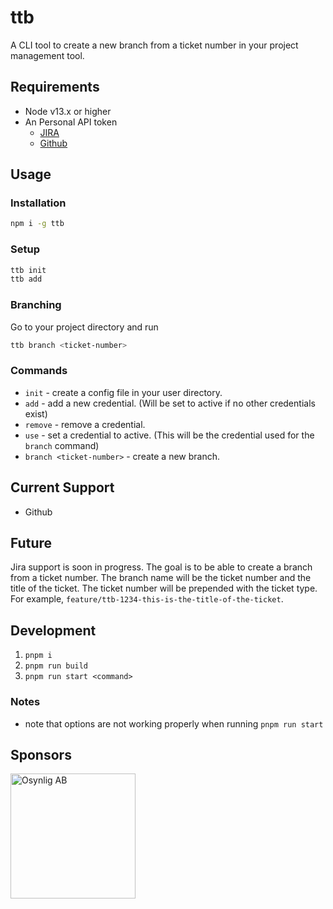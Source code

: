 # ttb

A CLI tool to create a new branch from a ticket number in your project management tool.

## Requirements

- Node v13.x or higher
- An Personal API token
  - [JIRA](https://confluence.atlassian.com/enterprise/using-personal-access-tokens-1026032365.html)
  - [Github](https://docs.github.com/en/authentication/keeping-your-account-and-data-secure/creating-a-personal-access-token)

## Usage

### Installation

```sh
npm i -g ttb
```

### Setup

```sh
ttb init
ttb add
```

### Branching

Go to your project directory and run

```sh
ttb branch <ticket-number>
```

### Commands

- `init` - create a config file in your user directory.
- `add` - add a new credential. (Will be set to active if no other credentials exist)
- `remove` - remove a credential.
- `use` - set a credential to active. (This will be the credential used for the `branch` command)
- `branch <ticket-number>` - create a new branch.

## Current Support

- Github

## Future

Jira support is soon in progress. The goal is to be able to create a branch from a ticket number. The branch name will be the ticket number and the title of the ticket. The ticket number will be prepended with the ticket type. For example, `feature/ttb-1234-this-is-the-title-of-the-ticket`.

## Development

1. `pnpm i`
2. `pnpm run build`
3. `pnpm run start <command>`

### Notes

- note that options are not working properly when running `pnpm run start`

## Sponsors

<a href="https://www.osynlig.se/">
  <img src="https://avatars.githubusercontent.com/u/9366696?s=200&v=4" alt="Osynlig AB" width="200" />
</a>
